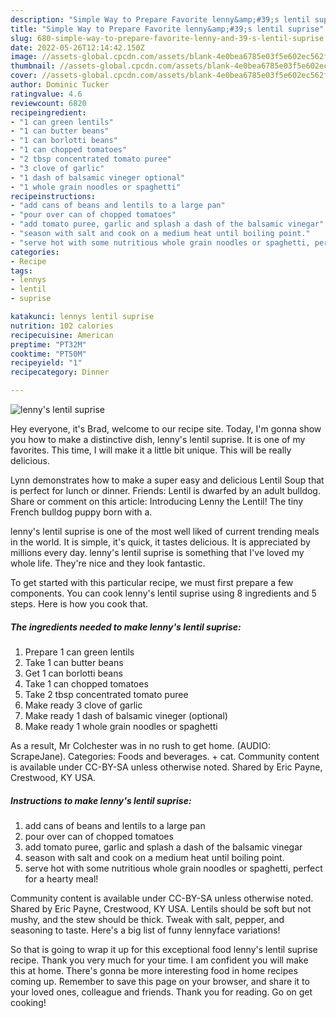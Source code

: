 ```yaml
---
description: "Simple Way to Prepare Favorite lenny&amp;#39;s lentil suprise"
title: "Simple Way to Prepare Favorite lenny&amp;#39;s lentil suprise"
slug: 680-simple-way-to-prepare-favorite-lenny-and-39-s-lentil-suprise
date: 2022-05-26T12:14:42.150Z
image: //assets-global.cpcdn.com/assets/blank-4e0bea6785e03f5e602ec562f230caae08da540cada707380b4fe1bbebba43da.png
thumbnail: //assets-global.cpcdn.com/assets/blank-4e0bea6785e03f5e602ec562f230caae08da540cada707380b4fe1bbebba43da.png
cover: //assets-global.cpcdn.com/assets/blank-4e0bea6785e03f5e602ec562f230caae08da540cada707380b4fe1bbebba43da.png
author: Dominic Tucker
ratingvalue: 4.6
reviewcount: 6820
recipeingredient:
- "1 can green lentils"
- "1 can butter beans"
- "1 can borlotti beans"
- "1 can chopped tomatoes"
- "2 tbsp concentrated tomato puree"
- "3 clove of garlic"
- "1 dash of balsamic vineger optional"
- "1 whole grain noodles or spaghetti"
recipeinstructions:
- "add cans of beans and lentils to a large pan"
- "pour over can of chopped tomatoes"
- "add tomato puree, garlic and splash a dash of the balsamic vinegar"
- "season with salt and cook on a medium heat until boiling point."
- "serve hot with some nutritious whole grain noodles or spaghetti, perfect for a hearty meal!"
categories:
- Recipe
tags:
- lennys
- lentil
- suprise

katakunci: lennys lentil suprise 
nutrition: 102 calories
recipecuisine: American
preptime: "PT32M"
cooktime: "PT50M"
recipeyield: "1"
recipecategory: Dinner

---
```



![lenny&#39;s lentil suprise](//assets-global.cpcdn.com/assets/blank-4e0bea6785e03f5e602ec562f230caae08da540cada707380b4fe1bbebba43da.png)

Hey everyone, it's Brad, welcome to our recipe site. Today, I'm gonna show you how to make a distinctive dish, lenny&#39;s lentil suprise. It is one of my favorites. This time, I will make it a little bit unique. This will be really delicious.

Lynn demonstrates how to make a super easy and delicious Lentil Soup that is perfect for lunch or dinner. Friends: Lentil is dwarfed by an adult bulldog. Share or comment on this article: Introducing Lenny the Lentil! The tiny French bulldog puppy born with a.

lenny&#39;s lentil suprise is one of the most well liked of current trending meals in the world. It is simple, it's quick, it tastes delicious. It is appreciated by millions every day. lenny&#39;s lentil suprise is something that I've loved my whole life. They're nice and they look fantastic.


To get started with this particular recipe, we must first prepare a few components. You can cook lenny&#39;s lentil suprise using 8 ingredients and 5 steps. Here is how you cook that.

<!--inarticleads1-->

##### The ingredients needed to make lenny&#39;s lentil suprise:

1. Prepare 1 can green lentils
1. Take 1 can butter beans
1. Get 1 can borlotti beans
1. Take 1 can chopped tomatoes
1. Take 2 tbsp concentrated tomato puree
1. Make ready 3 clove of garlic
1. Make ready 1 dash of balsamic vineger (optional)
1. Make ready 1 whole grain noodles or spaghetti


As a result, Mr Colchester was in no rush to get home. (AUDIO: ScrapeJane). Categories: Foods and beverages. + cat. Community content is available under CC-BY-SA unless otherwise noted. Shared by Eric Payne, Crestwood, KY USA. 

<!--inarticleads2-->

##### Instructions to make lenny&#39;s lentil suprise:

1. add cans of beans and lentils to a large pan
1. pour over can of chopped tomatoes
1. add tomato puree, garlic and splash a dash of the balsamic vinegar
1. season with salt and cook on a medium heat until boiling point.
1. serve hot with some nutritious whole grain noodles or spaghetti, perfect for a hearty meal!


Community content is available under CC-BY-SA unless otherwise noted. Shared by Eric Payne, Crestwood, KY USA. Lentils should be soft but not mushy, and the stew should be thick. Tweak with salt, pepper, and seasoning to taste. Here&#39;s a big list of funny lennyface variations! 

So that is going to wrap it up for this exceptional food lenny&#39;s lentil suprise recipe. Thank you very much for your time. I am confident you will make this at home. There's gonna be more interesting food in home recipes coming up. Remember to save this page on your browser, and share it to your loved ones, colleague and friends. Thank you for reading. Go on get cooking!
